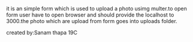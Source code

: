 it is an simple form which is used to upload a photo usimg multer.to open form user have to open browser and should provide the localhost to 3000.the photo which are upload from form goes into uploads folder.

created by:Sanam thapa 19C